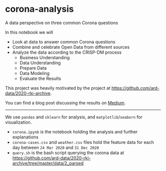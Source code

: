 # corona-analysis
A data perspective on three common Corona questions

In this notebook we will
* Look at data to answer common Corona questions
* Combine and celebrate Open Data from different sources
* Analyze the data according to the CRISP-DM process
    * Business Understanding
    * Data Understanding
    * Prepare Data
    * Data Modeling
    * Evaluate the Results

This project was heavily motivated by the project at https://github.com/ard-data/2020-rki-archive.

You can find a blog post discussing the results on [Medium](https://davidweisspost.medium.com/a-data-perspective-on-three-common-corona-questions-5f6ec7959477).

---

We use `pandas` and `sklearn` for analysis, and `matplotlib`/`seaborn` for visualization.

* `corona.ipynb` is the notebook holding the analysis and further explanations
* `corona-cases.csv` and `weather.csv` files hold the feature data for each day between `24 Mar 2020` and `31 Dec 2020`
* `query.sh` is the bash script querying the corona data at https://github.com/ard-data/2020-rki-archive/tree/master/data/2_parsed
